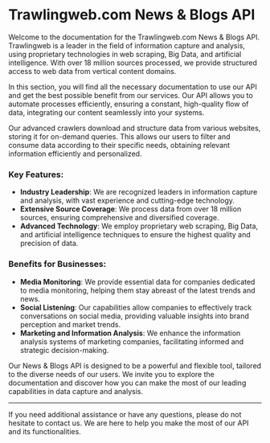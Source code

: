 # Trawlingweb.com News & Blogs API

Welcome to the documentation for the Trawlingweb.com News & Blogs API. Trawlingweb is a leader in the field of information capture and analysis, using proprietary technologies in web scraping, Big Data, and artificial intelligence. With over 18 million sources processed, we provide structured access to web data from vertical content domains.

In this section, you will find all the necessary documentation to use our API and get the best possible benefit from our services. Our API allows you to automate processes efficiently, ensuring a constant, high-quality flow of data, integrating our content seamlessly into your systems.

Our advanced crawlers download and structure data from various websites, storing it for on-demand queries. This allows our users to filter and consume data according to their specific needs, obtaining relevant information efficiently and personalized.

### Key Features:

- **Industry Leadership**: We are recognized leaders in information capture and analysis, with vast experience and cutting-edge technology.
- **Extensive Source Coverage**: We process data from over 18 million sources, ensuring comprehensive and diversified coverage.
- **Advanced Technology**: We employ proprietary web scraping, Big Data, and artificial intelligence techniques to ensure the highest quality and precision of data.

### Benefits for Businesses:

- **Media Monitoring**: We provide essential data for companies dedicated to media monitoring, helping them stay abreast of the latest trends and news.
- **Social Listening**: Our capabilities allow companies to effectively track conversations on social media, providing valuable insights into brand perception and market trends.
- **Marketing and Information Analysis**: We enhance the information analysis systems of marketing companies, facilitating informed and strategic decision-making.

Our News & Blogs API is designed to be a powerful and flexible tool, tailored to the diverse needs of our users. We invite you to explore the documentation and discover how you can make the most of our leading capabilities in data capture and analysis.

---

If you need additional assistance or have any questions, please do not hesitate to contact us. We are here to help you make the most of our API and its functionalities.
